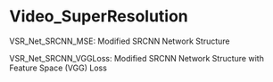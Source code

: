 # Video_SuperResolution

VSR_Net_SRCNN_MSE: Modified SRCNN Network Structure

VSR_Net_SRCNN_VGGLoss: Modified SRCNN Network Structure with Feature Space (VGG) Loss
